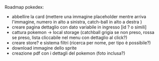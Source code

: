 Roadmap pokedex:

- abbellire la card (mettere una immagine placeholder mentre arriva l'immagine, numero in alto a sinistra, catch-ball in alto a destra )
- creare pagina dettaglio con dato variabile in ingresso [id ? o simili]
- cattura pokemon -> local storage (catchball grigia se non preso, rossa se preso, lista cliccabile nel menu con dettaglio al click?)
- creare store? e sistema filtri (ricerca per nome, per tipo è possibile?)
- download immagine dello sprite
- creazione pdf con i dettagli del pokemon (foto inclusa?)
